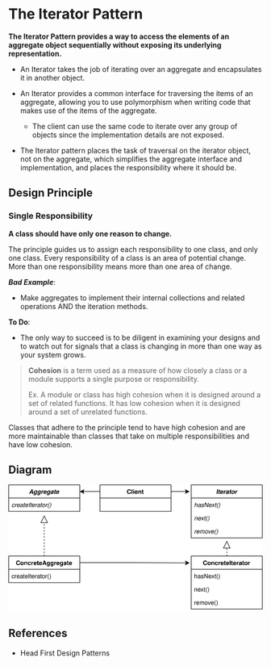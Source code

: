# The Iterator Pattern
**The Iterator Pattern provides a way to access the elements of an aggregate object sequentially without exposing its underlying representation.**

* An Iterator takes the job of iterating over an aggregate and encapsulates it in another object.

* An Iterator provides a common interface for traversing the items of an aggregate, allowing you to use polymorphism when writing code that makes use of the items of the aggregate.
  - The client can use the same code to iterate over any group of objects since the implementation details are not exposed.

* The Iterator pattern places the task of traversal on the iterator object, not on the aggregate, which simplifies the aggregate interface and implementation, and places the responsibility where it should be.


## Design Principle
### Single Responsibility
**A class should have only one reason to change.**

The principle guides us to assign each responsibility to one class, and only one class.
Every responsibility of a class is an area of potential change. More than one responsibility means more than one area of change.


***Bad Example***:
- Make aggregates to implement their internal collections and related operations AND the iteration methods.

**To Do**:
- The only way to succeed is to be diligent in examining your designs and to watch out for signals that a class is changing in more than one way as your system grows.

> **Cohesion** is a term used as a measure of how closely a class or a module supports a single purpose or responsibility.
>
> Ex. A module or class has high cohesion when it is designed around a set of related functions.
>     It has low cohesion when it is designed around a set of unrelated functions.

Classes that adhere to the principle tend to have high cohesion and are more maintainable than classes that take on multiple responsibilities and have low cohesion.


## Diagram
![Iterator](Iterator.svg)


## References
* Head First Design Patterns
